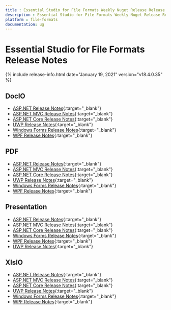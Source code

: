 ```yaml
---
title : Essential Studio for File Formats Weekly Nuget Release Release Notes  
description : Essential Studio for File Formats Weekly Nuget Release Release Notes  
platform : file-formats
documentation: ug
---
```


# Essential Studio for File Formats  Release Notes  

{% include release-info.html date="January 19, 2021" version="v18.4.0.35" %} 

## DocIO

* [ASP.NET Release Notes](/aspnet/release-notes/v18.4.0.35#docio){:target="_blank"}
* [ASP.NET MVC Release Notes](/aspnetmvc/release-notes/v18.4.0.35#docio){:target="_blank"}
* [ASP.NET Core Release Notes](/aspnet-core/release-notes/v18.4.0.35#docio){:target="_blank"}
* [UWP Release Notes](/uwp/release-notes/v18.4.0.35#docio){:target="_blank"}
* [Windows Forms Release Notes](/windowsforms/release-notes/v18.4.0.35#docio){:target="_blank"}
* [WPF Release Notes](/wpf/release-notes/v18.4.0.35#docio){:target="_blank"}


## PDF

* [ASP.NET Release Notes](/aspnet/release-notes/v18.4.0.35#pdf){:target="_blank"}
* [ASP.NET MVC Release Notes](/aspnetmvc/release-notes/v18.4.0.35#pdf){:target="_blank"}
* [ASP.NET Core Release Notes](/aspnet-core/release-notes/v18.4.0.35#pdf){:target="_blank"}
* [UWP Release Notes](/uwp/release-notes/v18.4.0.35#pdf){:target="_blank"}
* [Windows Forms Release Notes](/windowsforms/release-notes/v18.4.0.35#pdf){:target="_blank"}
* [WPF Release Notes](/wpf/release-notes/v18.4.0.35#pdf){:target="_blank"}


## Presentation

* [ASP.NET Release Notes](/aspnet/release-notes/v18.4.0.35#presentation){:target="_blank"}
* [ASP.NET MVC Release Notes](/aspnetmvc/release-notes/v18.4.0.35#presentation){:target="_blank"}
* [ASP.NET Core Release Notes](/aspnet-core/release-notes/v18.4.0.35#presentation){:target="_blank"}
* [Windows Forms Release Notes](/windowsforms/release-notes/v18.4.0.35#presentation){:target="_blank"}
* [WPF Release Notes](/wpf/release-notes/v18.4.0.35#presentation){:target="_blank"}
* [UWP Release Notes](/uwp/release-notes/v18.4.0.35#presentation){:target="_blank"}


## XlsIO

* [ASP.NET Release Notes](/aspnet/release-notes/v18.4.0.35#xlsio){:target="_blank"}
* [ASP.NET MVC Release Notes](/aspnetmvc/release-notes/v18.4.0.35#xlsio){:target="_blank"}
* [ASP.NET Core Release Notes](/aspnet-core/release-notes/v18.4.0.35#xlsio){:target="_blank"}
* [UWP Release Notes](/uwp/release-notes/v18.4.0.35#xlsio){:target="_blank"}
* [Windows Forms Release Notes](/windowsforms/release-notes/v18.4.0.35#xlsio){:target="_blank"}
* [WPF Release Notes](/wpf/release-notes/v18.4.0.35#xlsio){:target="_blank"}